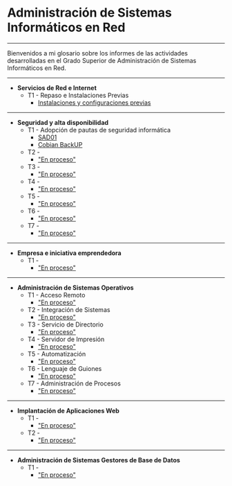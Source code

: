 
# Administración de Sistemas Informáticos en Red

---

Bienvenidos a mi glosario sobre los informes de las actividades desarrolladas en el Grado Superior de Administración de Sistemas Informáticos en Red.

---

* **Servicios de Red e Internet**
  * T1 - Repaso e Instalaciones Previas
    * [Instalaciones y configuraciones previas](./srd/Unidad1/Inst-Conf-previas/README.md)

---

* **Seguridad y alta disponibilidad**
  * T1 - Adopción de pautas de seguridad informática
    * [SAD01](./sgy/Unidad1/sad01/README.md)
    * [Cobian BackUP](./sgy/Unidad1/cobian-backup/README.md)
  * T2 -
    * ["En proceso"](./sgy/Unidad2//README.md)
  * T3 -
    * ["En proceso"](./sgy/Unidad3//README.md)
  * T4 -
    * ["En proceso"](./sgy/Unidad4//README.md)
  * T5 -
    * ["En proceso"](./sgy/Unidad5//README.md)
  * T6 -
    * ["En proceso"](./sgy/Unidad6//README.md)
  * T7 -
    * ["En proceso"](./sgy/Unidad7//README.md)

---

* **Empresa e iniciativa emprendedora**
  * T1 -
    * ["En proceso"](./srd/Unidad1//README.md)

---

* **Administración de Sistemas Operativos**
  * T1 - Acceso Remoto
    * ["En proceso"](./add/Unidad1//README.md)
  * T2 - Integración de Sistemas
    * ["En proceso"](./add/Unidad2//README.md)
  * T3 - Servicio de Directorio
    * ["En proceso"](./add/Unidad3//README.md)
  * T4 - Servidor de Impresión
    * ["En proceso"](./add/Unidad4//README.md)
  * T5 - Automatización
    * ["En proceso"](./add/Unidad5//README.md)
  * T6 - Lenguaje de Guiones
    * ["En proceso"](./add/Unidad6//README.md)
  * T7 - Administración de Procesos
    * ["En proceso"](./add/Unidad7//README.md)

---

* **Implantación de Aplicaciones Web**
  * T1 -
    * ["En proceso"](./imw/Unidad1//README.md)
  * T2 -
    * ["En proceso"](./imw/Unidad2//README.md)

---

* **Administración de Sistemas Gestores de Base de Datos**
  * T1 -
    * ["En proceso"](./ade/Unidad1//README.md)
